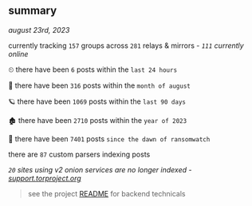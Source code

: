 
## summary
_august 23rd, 2023_

currently tracking `157` groups across `281` relays & mirrors - _`111` currently online_

⏲ there have been `6` posts within the `last 24 hours`

🦈 there have been `316` posts within the `month of august`

🪐 there have been `1069` posts within the `last 90 days`

🏚 there have been `2710` posts within the `year of 2023`

🦕 there have been `7401` posts `since the dawn of ransomwatch`

there are `87` custom parsers indexing posts

_`20` sites using v2 onion services are no longer indexed - [support.torproject.org](https://support.torproject.org/onionservices/v2-deprecation/)_

> see the project [README](https://github.com/joshhighet/ransomwatch#ransomwatch--) for backend technicals
